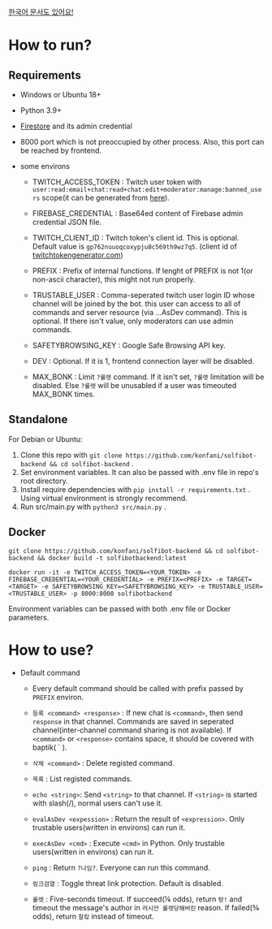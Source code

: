 [한국어 문서도 있어요!](https://github.com/konfani/solfibot-backend/blob/master/README_ko.md)

# How to run?

## Requirements

- Windows or Ubuntu 18+
- Python 3.9+
- [Firestore](https://firebase.google.com/products/firestore) and its admin credential
- 8000 port which is not preoccupied by other process. Also, this port can be reached by frontend.
- some environs

  - TWITCH_ACCESS_TOKEN : Twitch user token with `user:read:email+chat:read+chat:edit+moderator:manage:banned_users` scope(it can be generated from [here](https://twitchtokengenerator.com/quick/pKhk2koNES)).

  - FIREBASE_CREDENTIAL : Base64ed content of Firebase admin credential JSON file.
  - TWITCH_CLIENT_ID : Twitch token's client id. This is optional. Default value is `gp762nuuoqcoxypju8c569th9wz7q5`. (client id of [twitchtokengenerator.com]())
  - PREFIX : Prefix of internal functions. If lenght of PREFIX is not 1(or non-ascii character), this might not run properly.
  - TRUSTABLE_USER : Comma-seperated twitch user login ID whose channel will be joined by the bot. this user can access to all of commands and server resource (via ...AsDev command). This is optional. If there isn't value, only moderators can use admin commands.
  - SAFETYBROWSING_KEY : Google Safe Browsing API key.
  - DEV : Optional. If it is 1, frontend connection layer will be disabled.
  - MAX_BONK : Limit `?룰렛` command. If it isn't set, `?룰렛` limitation will be disabled. Else `?룰렛` will be unusabled if a user was timeouted MAX_BONK times.

## Standalone

For Debian or Ubuntu:

1. Clone this repo with `git clone https://github.com/konfani/solfibot-backend && cd solfibot-backend` .
2. Set environment variables. It can also be passed with .env file in repo's root directory.
3. Install require dependencies with `pip install -r requirements.txt` . Using virtual environment is strongly recommend.
4. Run src/main.py with `python3 src/main.py` .

## Docker

```
git clone https://github.com/konfani/solfibot-backend && cd solfibot-backend && docker build -t solfibotbackend:latest

docker run -it -e TWITCH_ACCESS_TOKEN=<YOUR_TOKEN> -e FIREBASE_CREDENTIAL=<YOUR_CREDENTIAL> -e PREFIX=<PREFIX> -e TARGET=<TARGET> -e SAFETYBROWSING_KEY=<SAFETYBROWSING_KEY> -e TRUSTABLE_USER=<TRUSTABLE_USER> -p 8000:8000 solfibotbackend
```

Environment variables can be passed with both .env file or Docker parameters.

# How to use?

- Default command

  - Every default command should be called with prefix passed by `PREFIX` environ.

  - `등록 <command> <response>` : If new chat is `<command>`, then send `response` in that channel. Commands are saved in seperated channel(inter-channel command sharing is not available). If `<command>` or `<response>` contains space, it should be covered with baptik( \` ).
  - `삭제 <command>` : Delete registed command.
  - `목록` : List registed commands.
  - `echo <string>`: Send `<string>` to that channel. If `<string>` is started with slash(/), normal users can't use it.
  - `evalAsDev <expession>` : Return the result of `<expression>`. Only trustable users(written in environs) can run it.
  - `execAsDev <cmd>` : Execute `<cmd>` in Python. Only trustable users(written in environs) can run it.
  - `ping` : Return `?나임?`. Everyone can run this command.
  - `링크검열` : Toggle threat link protection. Default is disabled.
  - `룰렛` : Five-seconds timeout. If succeed(⅙ odds), return `탕!` and timeout the message's author in `러시안 룰렛당해버린` reason. If failed(⅚ odds), return `찰캌` instead of timeout.